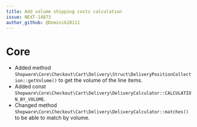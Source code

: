 ```yaml
---
title: Add volume shipping costs calculation
issue: NEXT-14873
author_github: @Dominik28111
---
```

# Core
* Added method `Shopware\Core\Checkout\Cart\Delivery\Struct\DeliveryPositionCollection::getVolume()` to get the volume of the line items.
* Added const `Shopware\Core\Checkout\Cart\Delivery\DeliveryCalculator::CALCULATION_BY_VOLUME`.
* Changed method `Shopware\Core\Checkout\Cart\Delivery\DeliveryCalculator::matches()` to be able to match by volume.

